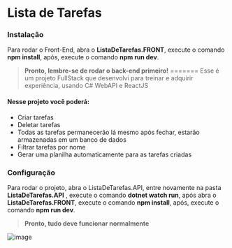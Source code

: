 # **Lista de Tarefas**

### Instalação
Para rodar o Front-End, abra o **ListaDeTarefas.FRONT**, execute o comando **npm install**, após, execute o comando **npm run dev**.
> **Pronto, lembre-se de rodar o back-end primeiro!**
=======
Esse é um projeto FullStack que desenvolvi para treinar e adquirir experiência, usando C# WebAPI e ReactJS
#### Nesse projeto você poderá:
- Criar tarefas
- Deletar tarefas
- Todas as tarefas permanecerão lá mesmo após fechar, estarão armazenadas em um banco de dados
- Filtrar tarefas por nome
- Gerar uma planilha automaticamente para as tarefas criadas


### Configuração
Para rodar o projeto, abra o ListaDeTarefas.API, entre novamente na pasta **ListaDeTarefas.API** , execute o comando **dotnet watch run**, após abra o **ListaDeTarefas.FRONT**, execute o comando **npm install**, após, execute o comando **npm run dev**.
> **Pronto, tudo deve funcionar normalmente**
>
![image](https://github.com/Cauabc/ListaDeTarefas-FullStack/assets/115277406/4424bca0-c00a-4aad-93f4-259088d3a647)


